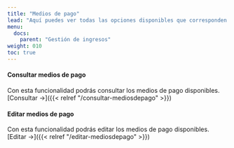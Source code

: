 ```yaml
---
title: "Medios de pago"
lead: "Aquí puedes ver todas las opciones disponibles que corresponden a los medios de pago"
menu:
  docs:
    parent: "Gestión de ingresos"
weight: 010
toc: true
---
```


#### Consultar medios de pago

Con esta funcionalidad podrás consultar los medios de pago disponibles. [Consultar →]({{< relref "/consultar-mediosdepago" >}})

#### Editar medios de pago

Con esta funcionalidad podrás editar los medios de pago disponibles. [Editar →]({{< relref "/editar-mediosdepago" >}})
